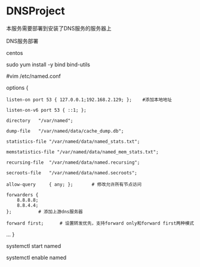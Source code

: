 # DNSProject
本服务需要部署到安装了DNS服务的服务器上

DNS服务部署

centos

sudo yum install -y bind bind-utils

#vim /etc/named.conf

options {

	listen-on port 53 { 127.0.0.1;192.168.2.129; };    #添加本地地址
 
	listen-on-v6 port 53 { ::1; };
 
	directory 	"/var/named";
 
	dump-file 	"/var/named/data/cache_dump.db";
 
	statistics-file "/var/named/data/named_stats.txt";
 
	memstatistics-file "/var/named/data/named_mem_stats.txt";
 
	recursing-file  "/var/named/data/named.recursing";
 
	secroots-file   "/var/named/data/named.secroots";
 
	allow-query     { any; };       # 修改允许所有节点访问

	forwarders {
		8.8.8.8;
		8.8.4.4;
	};			# 添加上游dns服务器
	
	forward first;		# 设置转发优先，支持forward only和forward first两种模式

   ...
   }

systemctl start named 

systemctl enable named 
